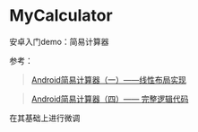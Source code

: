 # MyCalculator
安卓入门demo：简易计算器

参考：

  > [Android简易计算器（一）——线性布局实现](https://blog.csdn.net/zwkkkk1/article/details/80280251)
  
  > [Android简易计算器（四）—— 完整逻辑代码](https://blog.csdn.net/zwkkkk1/article/details/80281856)

在其基础上进行微调

